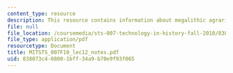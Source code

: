 ```yaml
---
content_type: resource
description: This resource contains information about megalithic agrarian civilizations.
file: null
file_location: /coursemedia/sts-007-technology-in-history-fall-2010/838073c408001bff34a9b70e9f93f065_MITSTS_007F10_lec12_notes.pdf
file_type: application/pdf
resourcetype: Document
title: MITSTS_007F10_lec12_notes.pdf
uid: 838073c4-0800-1bff-34a9-b70e9f93f065
---
```

